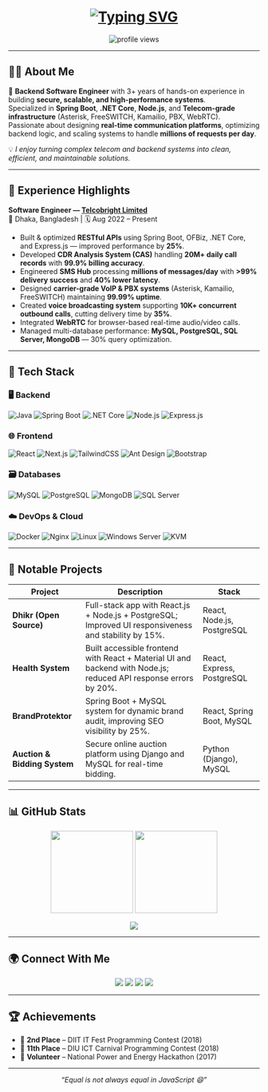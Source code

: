 <h1 align="center">
  <a href="https://git.io/typing-svg">
    <img src="https://readme-typing-svg.herokuapp.com?font=Fira+Code&pause=1000&color=00C7B7&width=800&lines=Hey+there!+👋;I'm+MD+Ibrahim+Khalilullah+Munna;Backend+%26+Fullstack+Software+Engineer;Telecom+%7C+Spring+Boot+%7C+.NET+%7C+Node.js+%7C+WebRTC" alt="Typing SVG" />
  </a>
</h1>

<p align="center">
  <img src="https://komarev.com/ghpvc/?username=wpxmunna&label=Profile+Views&color=brightgreen&style=flat-square" alt="profile views"/>
</p>

---

## 🧑‍💻 About Me  

🚀 **Backend Software Engineer** with 3+ years of hands-on experience in building **secure, scalable, and high-performance systems**.  
Specialized in **Spring Boot**, **.NET Core**, **Node.js**, and **Telecom-grade infrastructure** (Asterisk, FreeSWITCH, Kamailio, PBX, WebRTC).  
Passionate about designing **real-time communication platforms**, optimizing backend logic, and scaling systems to handle **millions of requests per day**.

💡 _I enjoy turning complex telecom and backend systems into clean, efficient, and maintainable solutions._

---

## 🏢 Experience Highlights

**Software Engineer — [Telcobright Limited](https://www.telcobright.com/)**  
📍 Dhaka, Bangladesh | 🗓️ Aug 2022 – Present  
- Built & optimized **RESTful APIs** using Spring Boot, OFBiz, .NET Core, and Express.js — improved performance by **25%**.  
- Developed **CDR Analysis System (CAS)** handling **20M+ daily call records** with **99.9% billing accuracy**.  
- Engineered **SMS Hub** processing **millions of messages/day** with **>99% delivery success** and **40% lower latency**.  
- Designed **carrier-grade VoIP & PBX systems** (Asterisk, Kamailio, FreeSWITCH) maintaining **99.99% uptime**.  
- Created **voice broadcasting system** supporting **10K+ concurrent outbound calls**, cutting delivery time by **35%**.  
- Integrated **WebRTC** for browser-based real-time audio/video calls.  
- Managed multi-database performance: **MySQL, PostgreSQL, SQL Server, MongoDB** — 30% query optimization.

---

## 🧠 Tech Stack

### 🖥️ Backend  
![Java](https://img.shields.io/badge/Java-ED8B00?style=flat-square&logo=openjdk&logoColor=white)
![Spring Boot](https://img.shields.io/badge/Spring_Boot-6DB33F?style=flat-square&logo=springboot&logoColor=white)
![.NET Core](https://img.shields.io/badge/.NET-512BD4?style=flat-square&logo=dotnet&logoColor=white)
![Node.js](https://img.shields.io/badge/Node.js-43853D?style=flat-square&logo=node.js&logoColor=white)
![Express.js](https://img.shields.io/badge/Express.js-000000?style=flat-square&logo=express&logoColor=white)

### 🌐 Frontend  
![React](https://img.shields.io/badge/React-61DAFB?style=flat-square&logo=react&logoColor=000000)
![Next.js](https://img.shields.io/badge/Next.js-000000?style=flat-square&logo=nextdotjs&logoColor=white)
![TailwindCSS](https://img.shields.io/badge/Tailwind_CSS-38B2AC?style=flat-square&logo=tailwind-css&logoColor=white)
![Ant Design](https://img.shields.io/badge/AntDesign-0170FE?style=flat-square&logo=antdesign&logoColor=white)
![Bootstrap](https://img.shields.io/badge/Bootstrap-563D7C?style=flat-square&logo=bootstrap&logoColor=white)

### 🗃️ Databases  
![MySQL](https://img.shields.io/badge/MySQL-005C84?style=flat-square&logo=mysql&logoColor=white)
![PostgreSQL](https://img.shields.io/badge/PostgreSQL-31658D?style=flat-square&logo=postgresql&logoColor=white)
![MongoDB](https://img.shields.io/badge/MongoDB-47A248?style=flat-square&logo=mongodb&logoColor=white)
![SQL Server](https://img.shields.io/badge/SQL_Server-CC2927?style=flat-square&logo=microsoftsqlserver&logoColor=white)

### ☁️ DevOps & Cloud  
![Docker](https://img.shields.io/badge/Docker-0db7ed?style=flat-square&logo=docker&logoColor=white)
![Nginx](https://img.shields.io/badge/Nginx-009639?style=flat-square&logo=nginx&logoColor=white)
![Linux](https://img.shields.io/badge/Linux-FCC624?style=flat-square&logo=linux&logoColor=black)
![Windows Server](https://img.shields.io/badge/Windows_Server-0078D6?style=flat-square&logo=windows&logoColor=white)
![KVM](https://img.shields.io/badge/KVM-000000?style=flat-square&logo=kvm&logoColor=white)

---

## 🧩 Notable Projects

| Project | Description | Stack |
|----------|--------------|--------|
| **Dhikr (Open Source)** | Full-stack app with React.js + Node.js + PostgreSQL; Improved UI responsiveness and stability by 15%. | React, Node.js, PostgreSQL |
| **Health System** | Built accessible frontend with React + Material UI and backend with Node.js; reduced API response errors by 20%. | React, Express, PostgreSQL |
| **BrandProtektor** | Spring Boot + MySQL system for dynamic brand audit, improving SEO visibility by 25%. | React, Spring Boot, MySQL |
| **Auction & Bidding System** | Secure online auction platform using Django and MySQL for real-time bidding. | Python (Django), MySQL |

---

## 📊 GitHub Stats

<p align="center">
  <img src="https://github-readme-stats.vercel.app/api?username=wpxmunna&show_icons=true&theme=algolia&include_all_commits=true&hide_border=true" height="165">
  <img src="https://github-readme-streak-stats.herokuapp.com/?user=wpxmunna&theme=algolia&hide_border=true" height="165">
</p>

<p align="center">
  <img src="https://github-readme-stats.vercel.app/api/top-langs/?username=wpxmunna&layout=compact&theme=algolia&hide_border=true&langs_count=10" />
</p>

---

## 🌍 Connect With Me

<p align="center">
  <a href="mailto:wpxmunna@gmail.com"><img src="https://img.shields.io/badge/Gmail-D14836?style=for-the-badge&logo=gmail&logoColor=white"></a>
  <a href="https://linkedin.com/in/wpxmunna1997/"><img src="https://img.shields.io/badge/LinkedIn-0077B5?style=for-the-badge&logo=linkedin&logoColor=white"></a>
  <a href="https://facebook.com/ibrahimunnacom"><img src="https://img.shields.io/badge/Facebook-1877F2?style=for-the-badge&logo=facebook&logoColor=white"></a>
  <a href="https://twitter.com/wpxmunna1997"><img src="https://img.shields.io/badge/Twitter-1DA1F2?style=for-the-badge&logo=twitter&logoColor=white"></a>
</p>

---

## 🏆 Achievements

- 🥈 **2nd Place** – DIIT IT Fest Programming Contest (2018)  
- 🏅 **11th Place** – DIU ICT Carnival Programming Contest (2018)  
- 🤝 **Volunteer** – National Power and Energy Hackathon (2017)

---

<p align="center">
  <i>“Equal is not always equal in JavaScript 😄”</i>
</p>

